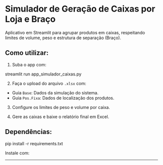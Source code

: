 # Simulador de Geração de Caixas por Loja e Braço

Aplicativo em Streamlit para agrupar produtos em caixas, respeitando limites de volume, peso e estrutura de separação (Braço).

## Como utilizar:

1. Suba o app com:

streamlit run app_simulador_caixas.py

2. Faça o upload do arquivo `.xlsx` com:
- Guia `Base`: Dados da simulação do sistema.
- Guia `Pos.Fixa`: Dados de localização dos produtos.

3. Configure os limites de peso e volume por caixa.

4. Gere as caixas e baixe o relatório final em Excel.

## Dependências:

pip install -r requirements.txt

Instale com:

---

